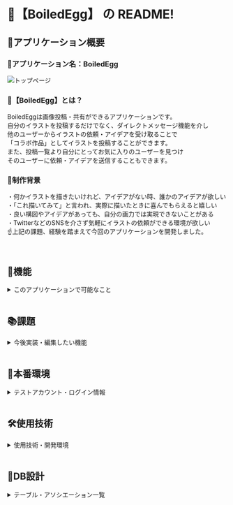 # 📙【BoiledEgg】 の README!
## 📖アプリケーション概要
### 🥚アプリケーション名：BoiledEgg
![トップページ](https://i.gyazo.com/3a7684e16b8cfb250ed8b674da23fd77.jpg)

### 🥚【BoiledEgg】とは？
BoiledEggは画像投稿・共有ができるアプリケーションです。<br>
自分のイラストを投稿するだけでなく、ダイレクトメッセージ機能を介し<br>
他のユーザーからイラストの依頼・アイデアを受け取ることで<br>
「コラボ作品」としてイラストを投稿することができます。<br>
また、投稿一覧より自分にとってお気に入りのユーザーを見つけ<br>
そのユーザーに依頼・アイデアを送信することもできます。<br>

### 🥚制作背景
・何かイラストを描きたいけれど、アイデアがない時、誰かのアイデアが欲しい<br>
・「これ描いてみて」と言われ、実際に描いたときに喜んでもらえると嬉しい<br>
・良い構図やアイデアがあっても、自分の画力では実現できないことがある<br>
・TwitterなどのSNSを介さず気軽にイラストの依頼ができる環境が欲しい<br>
☝️上記の課題、経験を踏まえて今回のアプリケーションを開発しました。

<br>

## 📱機能
<details>
<summary>このアプリケーションで可能なこと</summary>

![マイページ](https://i.gyazo.com/5503ea0864a2b63969ed66010bd276f0.jpg)

◎ユーザー登録機能<br>
◎画像投稿機能<br>
◎コメント機能<br>
◎ダイレクトメッセージ機能<br>
→ユーザーのマイページよりチャット画面に移動<br>
◎いいね機能（❤️）<br>
◎合作投稿機能<br>
→依頼（メッセージ）をくれたユーザーを発案者として選択しイラストを投稿できる<br>

</details>

<br>

## 📚課題
<details>
<summary>今後実装・編集したい機能</summary>
◎！！コラボ作品投稿機能のmaterialize対応<br>
・materializeとの相性の問題で、「発案者」のプルダウンメニューが表示されていない<br>
◎エラーメッセージをflashメッセージ化する<br>
・現在は登録内容、投稿内容に不備があるとページ遷移しないだけ<br>
・deviseの初期エラーメッセージだとわかりづらい上、見た目が好みでない<br>
◎テストコード<br>
・ユーザー登録、作品投稿の単体テストコード<br>
・無くても動くが、せっかくならしっかりとした動作確認を行いたい<br>
◎ユーザー画像変更の際に、非同期通信で表示できるようにする<br>
・現在は画像選択した時点ではどのように切り抜かれて表示されるかがわからない<br>
◎メッセージ、コメントを非同期通信で送信できるようにする<br>
・送信するたびにロードが入るのは好ましくない<br>
◎レスポンシブwebデザインの対応<br>
・手軽な画像投稿サービスを目指すならば、手軽にスマートフォンなどからも利用できるようにするべき<br>
◎ローディング画面の編集<br>
・本番環境だと投稿の際などに時間がかかる<br>
・cssだけで実装可能らしい<br>
◎ご意見箱ページの実装<br>
・どんなアプリケーションにも必要だと考える<br>

</details>

<br>

## 🌲本番環境
<details>
<summary>テストアカウント・ログイン情報</summary>

<br>

### 🚖アクセス方法: 【IPアドレス（13.114.6.83）にアクセス】
<br>

### 🔐ログイン用キーペア
#### ユーザー名: pear / パスワード:2741
<br>

### 📗テストアカウント①
#### 📮メールアドレス①： abc@gmail.com
#### 🔑パスワード①： abc123
<br>

### 📗テストアカウント② 
#### 📮メールアドレス②： 123@gmail.com
#### 🔑パスワード②： 123abc
<br>
</details>
<br>

## 🛠使用技術
<details>
<summary>使用技術・開発環境</summary>

<br>

### 📚使用技術:【Ruby,HTML,Sass,Javascript(jQuery)】
### 🎁フレームワーク:【Ruby on rails(6.0.3.6)】
### 🌳開発場所:Visual Studio Code

</details>
<br>

## 📝DB設計
<details>
<summary>テーブル・アソシエーション一覧</summary>

## users テーブル

| Column             | Type   | Options                   |
| ------------------ | ------ | ------------------------- |
| nickname           | string | null: false               |
| encrypted_password | string | null: false               |
| email              | string | null: false, unique: true |
| image              | string |                           |

#### Association

- has_many :posts, dependent: :destroy
- has_many :collabos
- has_many :messages, dependent: :destroy
- has_many :entries, dependent: :destroy
- has_many :rooms, through: :entries
- has_many :comments
- has_many :likes

## posts テーブル

| Column | Type       | Options           |
| ------ | ---------- | ----------------- |
| user   | references | foreign_key: true |
| title  | string     | null: false       |
| text   | string     |                   |

### Association

- belongs_to :user
- has_one_attached :image
- has_many :comments, dependent: :destroy
- has_many :likes, dependent: :destroy

## collabos テーブル

| Column     | Type         | Options                         |
| ---------- | ------------ | ------------------------------- |
| painter    | references   | foreign_key: {to_table: :users} |
| originator | references   | foreign_key: {to_table: :users} |
| title      | string       | null: false                     |
| text       | text         |                                 |

### Association

- belongs_to :painter, class_name: "User", foreign_key: "painter_id"
- belongs_to :originator, class_name: "User", foreign_key: "originator_id"
- has_one_attached :image
- has_many :c_comments, dependent: :destroy
- has_many :c_likes, dependent: :destroy

## rooms テーブル

| Column | Type | Options |
| ------ | ---- | ------- |

### Association

- has_many :messages, dependent: :destroy
- has_many :entries, dependent: :destroy
- has_many :users, through: :entries

## Entries テーブル

| Column | Type         | Options     |
| ------ | ------------ | ----------- |
| user   | references   | null: false |
| room   | references   | null: false |

### Association

- belongs_to :user
- belongs_to :room

## messages テーブル

| Column | Type       | Options           |
| ------ | ---------- | ----------------- |
| user   | references | foreign_key: true |
| title  | string     | null: false       |
| text   | text       |                   |

### Association

- belongs_to :user
- belongs_to :room

## comments テーブル

| Column | Type       | Options           |
| ------ | ---------- | ----------------- |
| user   | references | foreign_key: true |
| post   | references | foreign_key: true |
| text   | text       | null: false       |

### Association

- belongs_to :user
- belongs_to :post

### likes テーブル

| Column | Type       | Options           |
| ------ | ---------- | ----------------- |
| user   | references | foreign_key: true |
| post   | references | foreign_key: true |

### Association

- belongs_to :user
- belongs_to :post

## c_comments テーブル

| Column  | Type       | Options           |
| ------- | ---------- | ----------------- |
| user    | references | foreign_key: true |
| collabo | references | foreign_key: true |
| text    | text       | null: false       |

### Association

- belongs_to :user
- belongs_to :collabo

### c_likes テーブル

| Column  | Type       | Options           |
| ------- | ---------- | ----------------- |
| user    | references | foreign_key: true |
| collabo | references | foreign_key: true |

### Association

- belongs_to :user
- belongs_to :collabo
</details>
<br>
